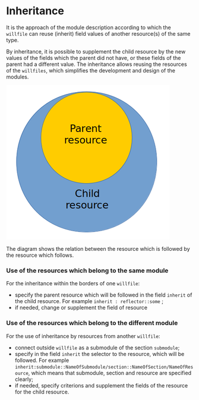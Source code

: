 # Inheritance

It is the approach of the module description according to which the <code>willfile</code> can reuse (inherit) field values of another resource(s) of the same type.

By inheritance, it is possible to supplement the child resource by the new values of the fields which the parent did not have, or these fields of the parent had a different value. The inheritance allows reusing the resources of the `willfiles`, which simplifies the development and design of the modules.

![resources.inheritability.png](../images/resources.inheritability.png)

The diagram shows the relation between the resource which is followed by the resource which follows.

### Use of the resources which belong to the same module

For the inheritance within the borders of one `willfile`:

- specify the parent resource which will be followed in the field `inherit` of the child resource. For example `inherit : reflector::some` ;
- if needed, change or supplement the field of resource

### Use of the resources which belong to the different module

For the use of inheritance by resources from another `willfile`:

- connect outside `willfile` as a submodule of the section `submodule`;
- specify in the field `inherit` the selector to the resource, which will be followed. For example `inherit:submodule::NameOfSubmodule/section::NameOfSection/NameOfResource`, which means that submodule, section and resource are specified clearly;
- if needed, specify criterions and supplement the fields of the resource for the child resource.
